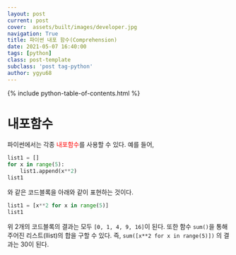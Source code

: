 ```yaml
---
layout: post
current: post
cover:  assets/built/images/developer.jpg
navigation: True
title: 파이썬 내포 함수(Comprehension)
date: 2021-05-07 16:40:00
tags: [python]
class: post-template
subclass: 'post tag-python'
author: ygyu68
---
```

{% include python-table-of-contents.html %}
# 내포함수

파이썬에서는 각종 <span style="color:red">내포함수</span>를 사용할 수 있다. 예를 들어,

```python
list1 = []
for x in range(5):
    list1.append(x**2)
list1
```

와 같은 코드블록을 아래와 같이 표현하는 것이다.

```python
list1 = [x**2 for x in range(5)]
list1
```

위 2개의 코드블록의 결과는 모두 `[0, 1, 4, 9, 16]`이 된다. 또한 함수 `sum()`을 통해 주어진 리스트(llist)의 합을 구할 수 있다. 즉, `sum([x**2 for x in range(5)])`  의 결과는 30이 된다.

